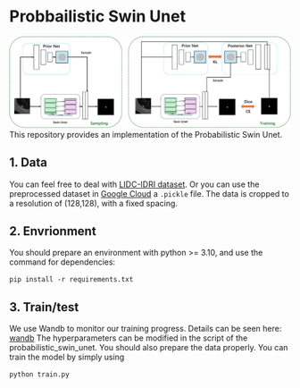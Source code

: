 # Probbailistic Swin Unet
![](media/model_architecture.png)
This repository provides an implementation of the Probabilistic Swin Unet.
## 1. Data
You can feel free to deal with [LIDC-IDRI dataset](https://www.cancerimagingarchive.net/collection/lidc-idri/). Or you can use the preprocessed dataset in [Google Cloud](https://drive.google.com/file/d/1VZmHbnwd-XkapzrsjL9yCrnT1ERDoqw9/view?usp=sharing) a `.pickle` file. The data is cropped to a resolution of (128,128), with a fixed spacing. 
## 2. Envrionment
You should prepare an environment with python >= 3.10, and use the command for dependencies:
```
pip install -r requirements.txt
```
## 3. Train/test
We use Wandb to monitor our training progress. Details can be seen here: [wandb](https://wandb.ai/site)
The hyperparameters can be modified in the script of the probabilistic_swin_unet. You should also prepare the data properly.
You can train the model by simply using
```
python train.py
```
